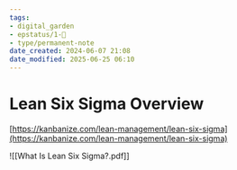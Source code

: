 ```yaml
---
tags: 
- digital_garden
- epstatus/1-🌱
- type/permanent-note
date_created: 2024-06-07 21:08
date_modified: 2025-06-25 06:10
---
```

# Lean Six Sigma Overview

[https://kanbanize.com/lean-management/lean-six-sigma](https://kanbanize.com/lean-management/lean-six-sigma)

![[What Is Lean Six Sigma?.pdf]]